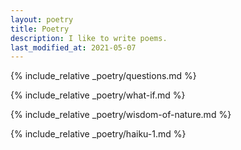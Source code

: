 ```yaml
---
layout: poetry
title: Poetry
description: I like to write poems.
last_modified_at: 2021-05-07
---
```


{% include_relative _poetry/questions.md %}
<div class="poem-break"></div>

{% include_relative _poetry/what-if.md %}
<div class="poem-break"></div>

{% include_relative _poetry/wisdom-of-nature.md %}
<div class="poem-break"></div>

{% include_relative _poetry/haiku-1.md %}
<div style="margin: 200px 0;" />

<!-- {% for poem in site.poetry %}
  - <a href="{{ poem.url }}">{{ poem.title }}</a>
{% endfor %} -->
